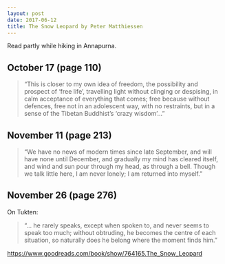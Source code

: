 ```yaml
---
layout: post
date: 2017-06-12
title: The Snow Leopard by Peter Matthiessen
---
```


Read partly while hiking in Annapurna.

## October 17 (page 110)

> “This is closer to my own idea of freedom, the possibility and prospect of ‘free life’, travelling light without clinging or despising, in calm acceptance of everything that comes; free because without defences, free not in an adolescent way, with no restraints, but in a sense of the Tibetan Buddhist’s ‘crazy wisdom’…”

## November 11 (page 213)

> “We have no news of modern times since late September, and will have none until December, and gradually my mind has cleared itself, and wind and sun pour through my head, as through a bell. Though we talk little here, I am never lonely; I am returned into myself.”

## November 26 (page 276)

On Tukten:
> “… he rarely speaks, except when spoken to, and never seems to speak too much; without obtruding, he becomes the centre of each situation, so naturally does he belong where the moment finds him.”

https://www.goodreads.com/book/show/764165.The_Snow_Leopard
